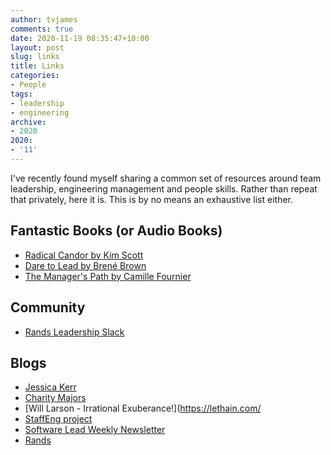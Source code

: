 ```yaml
---
author: tvjames
comments: true
date: 2020-11-19 08:35:47+10:00
layout: post
slug: links
title: Links
categories:
- People
tags:
- leadership
- engineering
archive: 
- 2020
2020:
- '11'
---
```


I've recently found myself sharing a common set of resources around team leadership, engineering management and people skills. Rather than repeat that privately, here it is. This is by no means an exhaustive list either. 

## Fantastic Books (or Audio Books)

* [Radical Candor by Kim Scott](https://www.radicalcandor.com/)
* [Dare to Lead by Brené Brown](https://daretolead.brenebrown.com/)
* [The Manager's Path by Camille Fournier](https://www.amazon.com.au/Managers-Path-Leaders-Navigating-Growth-ebook/dp/B06XP3GJ7F)

## Community 

* [Rands Leadership Slack](https://randsinrepose.com/welcome-to-rands-leadership-slack/)

## Blogs

* [Jessica Kerr](https://jessitron.com/)
* [Charity Majors](https://charity.wtf/)
* [Will Larson - Irrational Exuberance!](https://lethain.com/
* [StaffEng project](https://staffeng.com/)
* [Software Lead Weekly Newsletter](https://softwareleadweekly.com/)
* [Rands](https://randsinrepose.com/)
